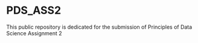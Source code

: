 # PDS_ASS2
This public repository is dedicated for the submission of Principles of Data Science Assignment 2
